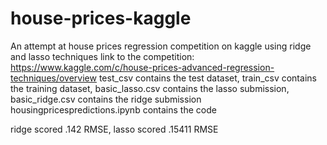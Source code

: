 # house-prices-kaggle
An attempt at house prices regression competition on kaggle using ridge and lasso techniques
link to the competition: https://www.kaggle.com/c/house-prices-advanced-regression-techniques/overview
test_csv contains the test dataset, train_csv contains the training dataset, basic_lasso.csv contains the lasso submission, basic_ridge.csv contains the ridge submission
housingpricespredictions.ipynb contains the code

ridge scored .142 RMSE, lasso scored .15411 RMSE

